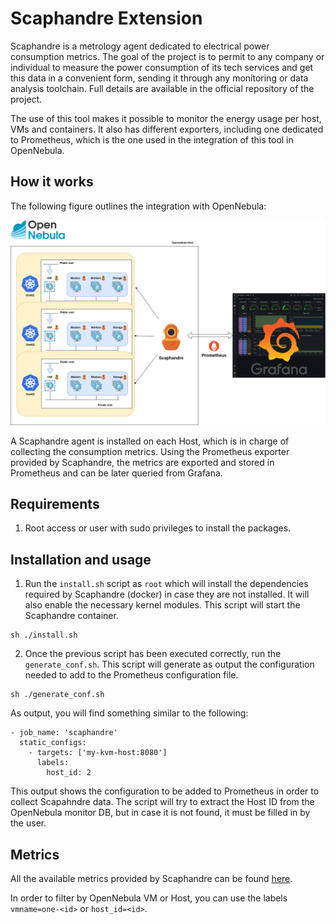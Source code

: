# Scaphandre Extension

Scaphandre is a metrology agent dedicated to electrical power consumption metrics. The goal of the project is to permit to any company or individual to measure the power consumption of its tech services and get this data in a convenient form, sending it through any monitoring or data analysis toolchain. Full details are available in the official repository of the project.

The use of this tool makes it possible to monitor the energy usage per host, VMs and containers. It also has different exporters, including one dedicated to Prometheus, which is the one used in the integration of this tool in OpenNebula.

## How it works

The following figure outlines the integration with OpenNebula:

![Alt text](images/one-scaphandre.png)

A Scaphandre agent is installed on each Host, which is in charge of collecting the consumption metrics. Using the Prometheus exporter provided by Scaphandre, the metrics are exported and stored in Prometheus and can be later queried from Grafana.

## Requirements

1. Root access or user with sudo privileges to install the packages.

## Installation and usage

1. Run the `install.sh` script as `root` which will install the dependencies required by Scaphandre (docker) in case they are not installed. It will also enable the necessary kernel modules. This script will start the Scaphandre container.

```
sh ./install.sh
```

2. Once the previous script has been executed correctly, run the `generate_conf.sh`. This script will generate as output the configuration needed to add to the Prometheus configuration file.

```
sh ./generate_conf.sh
```

As output, you will find something similar to the following:

```
- job_name: 'scaphandre'
  static_configs:
    - targets: ['my-kvm-host:8080']
      labels:
        host_id: 2
```

This output shows the configuration to be added to Prometheus in order to collect Scapahndre data. The script will try to extract the Host ID from the OpenNebula monitor DB, but in case it is not found, it must be filled in by the user.

## Metrics

All the available metrics provided by Scaphandre can be found [here](https://hubblo-org.github.io/scaphandre-documentation/references/metrics.html).

In order to filter by OpenNebula VM or Host, you can use the labels `vmname=one-<id>` or `host_id=<id>`.
